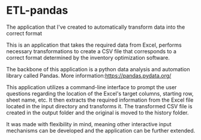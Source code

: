 # ETL-pandas
The application that I've created to automatically transform data into the correct format  

This is an application that takes the required data from Excel, performs necessary transformations to create a CSV file that corresponds to a correct format determined by the inventory optimization software. 
  
The backbone of this application is a python data analysis and automation library called Pandas. More information:https://pandas.pydata.org/

This application utilizes a command-line interface to prompt the user questions regarding the location of the Excel's target columns, starting row, sheet name, etc. It then extracts the required information from the Excel file located in the input directory and transforms it. The transformed CSV file is created in the output folder and the original is moved to the history folder.
 
It was made with flexibility in mind, meaning other interactive input mechanisms can be developed and the application can be further extended. 
